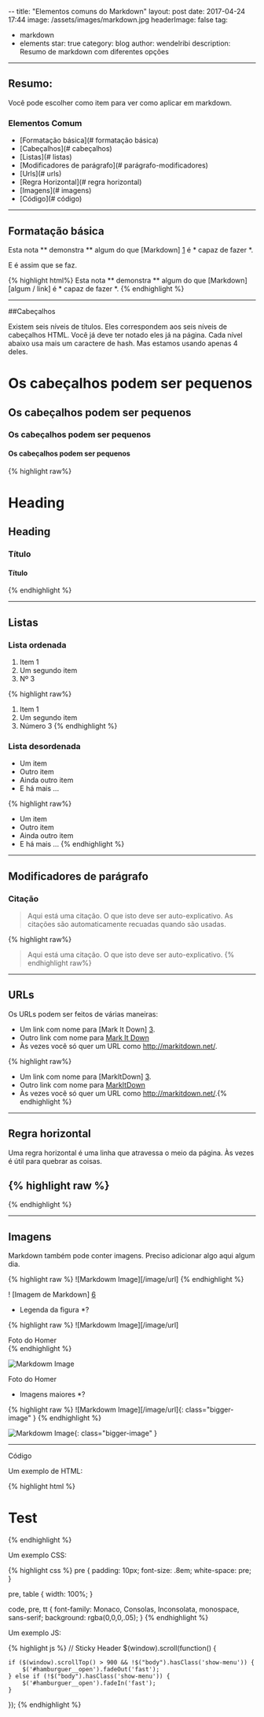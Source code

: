 --
title: "Elementos comuns do Markdown"
layout: post
date: 2017-04-24 17:44
image: /assets/images/markdown.jpg
headerImage: false
tag:
- markdown
- elements
star: true
category: blog
author: wendelribi
description: Resumo de markdown com diferentes opções
---

## Resumo:

Você pode escolher como item para ver como aplicar em markdown.

### Elementos Comum
- [Formatação básica](# formatação básica)
- [Cabeçalhos](# cabeçalhos)
- [Listas](# listas)
- [Modificadores de parágrafo](# parágrafo-modificadores)
- [Urls](# urls)
- [Regra Horizontal](# regra horizontal)
- [Imagens](# imagens)
- [Código](# código)
---

## Formatação básica

Esta nota ** demonstra ** algum do que [Markdown] [1] é * capaz de fazer *.

E é assim que se faz.

{% highlight html%}
Esta nota ** demonstra ** algum do que [Markdown] [algum / link] é * capaz de fazer *.
{% endhighlight %}

---
##Cabeçalhos

Existem seis níveis de títulos. Eles correspondem aos seis níveis de cabeçalhos HTML. Você já deve ter notado eles já na página. Cada nível abaixo usa mais um caractere de hash. Mas estamos usando apenas 4 deles.

# Os cabeçalhos podem ser pequenos

## Os cabeçalhos podem ser pequenos

### Os cabeçalhos podem ser pequenos

#### Os cabeçalhos podem ser pequenos

{% highlight raw%}
# Heading
## Heading
### Título
#### Título
{% endhighlight %}

---

## Listas

### Lista ordenada

1. Item 1
2. Um segundo item
3. Nº 3

{% highlight raw%}
1. Item 1
2. Um segundo item
3. Número 3
{% endhighlight %}

### Lista desordenada

* Um item
* Outro item
* Ainda outro item
* E há mais ...

{% highlight raw%}
* Um item
* Outro item
* Ainda outro item
* E há mais ...
{% endhighlight %}

---

## Modificadores de parágrafo

### Citação

> Aqui está uma citação. O que isto deve ser auto-explicativo. As citações são automaticamente recuadas quando são usadas.

{% highlight raw%}
> Aqui está uma citação. O que isto deve ser auto-explicativo.
{% endhighlight raw%}

---

## URLs

Os URLs podem ser feitos de várias maneiras:

* Um link com nome para [Mark It Down] [3].
* Outro link com nome para [Mark It Down](http://markitdown.net/)
* Às vezes você só quer um URL como <http://markitdown.net/>.

{% highlight raw%}
* Um link com nome para [MarkItDown] [3].
* Outro link com nome para [MarkItDown](http://markitdown.net/)
* Às vezes você só quer um URL como <http://markitdown.net/>.{% endhighlight %}

---

## Regra horizontal

Uma regra horizontal é uma linha que atravessa o meio da página.
Às vezes é útil para quebrar as coisas.

{% highlight raw %}
---
{% endhighlight %}

---

## Imagens

Markdown também pode conter imagens. Preciso adicionar algo aqui algum dia.

{% highlight raw %}
![Markdowm Image][/image/url]
{% endhighlight %}

! [Imagem de Markdown] [6]

* Legenda da figura *?

{% highlight raw %}
![Markdowm Image][/image/url]
<figcaption class="caption">Foto do Homer</figcaption>
{% endhighlight %}

![Markdowm Image][6]
<figcaption class="caption">Foto do Homer</figcaption>

* Imagens maiores *?

{% highlight raw %}
![Markdowm Image][/image/url]{: class="bigger-image" }
{% endhighlight %}

![Markdowm Image][6]{: class="bigger-image" }

---

Código

Um exemplo de HTML:

{% highlight html %}
<!DOCTYPE html>
<html lang="en">
<head>
    <meta charset="UTF-8">
    <title>Documento</title>
</head>
<body>
    <h1>Test</h1>
</body>
</html>
{% endhighlight %}

Um exemplo CSS:

{% highlight css %}
pre {
    padding: 10px;
    font-size: .8em;
    white-space: pre;
}

pre, table {
    width: 100%;
}

code, pre, tt {
    font-family: Monaco, Consolas, Inconsolata, monospace, sans-serif;
    background: rgba(0,0,0,.05);
}
{% endhighlight %}

Um exemplo JS:

{% highlight js %}
// Sticky Header
$(window).scroll(function() {

    if ($(window).scrollTop() > 900 && !$("body").hasClass('show-menu')) {
        $('#hamburguer__open').fadeOut('fast');
    } else if (!$("body").hasClass('show-menu')) {
        $('#hamburguer__open').fadeIn('fast');
    }

});
{% endhighlight %}

[1]: http://daringfireball.net/projects/markdown/
[2]: http://www.fileformat.info/info/unicode/char/2163/index.htm
[3]: http://www.markitdown.net/
[4]: http://daringfireball.net/projects/markdown/basics
[5]: http://daringfireball.net/projects/markdown/syntax
[6]: http://kune.fr/wp-content/uploads/2013/10/ghost-blog.jpg
